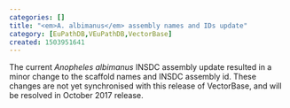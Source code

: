 ```yaml
---
categories: []
title: "<em>A. albimanus</em> assembly names and IDs update"
category: [EuPathDB,VEuPathDB,VectorBase]
created: 1503951641
---
```

The current <em>Anopheles albimanus</em> INSDC assembly update resulted in a minor change to the scaffold names and INSDC assembly id.  These changes are not yet synchronised with this release of VectorBase, and will be resolved in October 2017 release.

